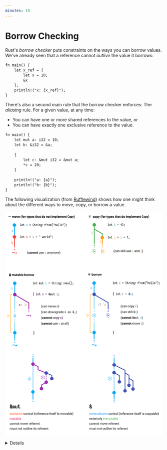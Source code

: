 ```yaml
---
minutes: 10
---
```


# Borrow Checking
Rust's _borrow checker_ puts constraints on the ways you can borrow values.
We've already seen that a reference cannot _outlive_ the value it borrows:

```rust,editable,compile_fail
fn main() {
    let x_ref = {
        let x = 10;
        &x
    };
    println!("x: {x_ref}");
}
```

There's also a second main rule that the borrow checker enforces: The _aliasing_
rule. For a given value, at any time:

- You can have one or more shared references to the value, _or_
- You can have exactly one exclusive reference to the value.

```rust,editable,compile_fail
fn main() {
    let mut a: i32 = 10;
    let b: &i32 = &a;

    {
        let c: &mut i32 = &mut a;
        *c = 20;
    }

    println!("a: {a}");
    println!("b: {b}");
}
```

The following visualization (from [Rufflewind](https://rufflewind.com/2017-02-15/rust-move-copy-borrow)) 
shows how one might think about the different ways to move, copy, or borrow a value.

<div style="background-color: white">

![Visualization](rust-move-copy-borrow.svg)

</div>

<details>

- The "outlives" rule was demonstrated previously when we first looked at
  references. We review it here to show students that the borrow checking is
  following a few different rules to validate borrowing.
- Note that the requirement is that conflicting references not _exist_ at the
  same point. It does not matter where the reference is dereferenced.
- The above code does not compile because `a` is borrowed as mutable (through
  `c`) and as immutable (through `b`) at the same time.
- Move the `println!` statement for `b` before the scope that introduces `c` to
  make the code compile.
- After that change, the compiler realizes that `b` is only ever used before the
  new mutable borrow of `a` through `c`, even though the variable is in scope
  until the end of `main`. This is a feature of the borrow checker called 
  "non-lexical lifetimes".
- The exclusive reference constraint is quite strong. Rust uses it to ensure
  that data races do not occur. Rust also _relies_ on this constraint to
  optimize code. For example, a value behind a shared reference can be safely
  cached in a register for the lifetime of that reference.
- Check out the [Flowistry](https://github.com/willcrichton/flowistry/) VS Code
  plugin, which uses the information obtained during borrow checking to highlight
  which parts of a function are influenced by a particular argument.
- The borrow checker is designed to accommodate many common patterns, such as
  taking exclusive references to different fields in a struct at the same time.
  But, there are some situations where it doesn't quite "get it" and this often
  results in "fighting with the borrow checker."

</details>
